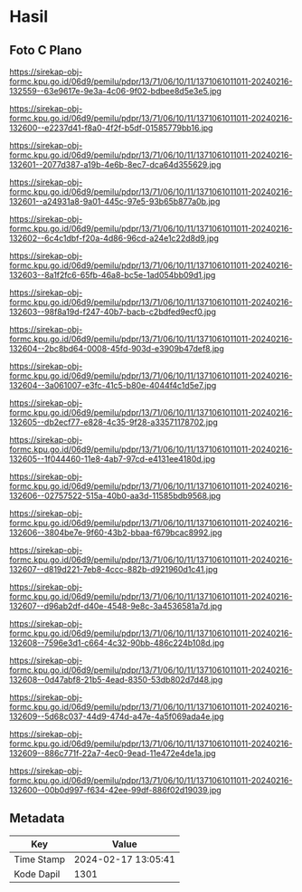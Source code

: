 # Hasil

## Foto C Plano

https://sirekap-obj-formc.kpu.go.id/06d9/pemilu/pdpr/13/71/06/10/11/1371061011011-20240216-132559--63e9617e-9e3a-4c06-9f02-bdbee8d5e3e5.jpg

https://sirekap-obj-formc.kpu.go.id/06d9/pemilu/pdpr/13/71/06/10/11/1371061011011-20240216-132600--e2237d41-f8a0-4f2f-b5df-01585779bb16.jpg

https://sirekap-obj-formc.kpu.go.id/06d9/pemilu/pdpr/13/71/06/10/11/1371061011011-20240216-132601--2077d387-a19b-4e6b-8ec7-dca64d355629.jpg

https://sirekap-obj-formc.kpu.go.id/06d9/pemilu/pdpr/13/71/06/10/11/1371061011011-20240216-132601--a24931a8-9a01-445c-97e5-93b65b877a0b.jpg

https://sirekap-obj-formc.kpu.go.id/06d9/pemilu/pdpr/13/71/06/10/11/1371061011011-20240216-132602--6c4c1dbf-f20a-4d86-96cd-a24e1c22d8d9.jpg

https://sirekap-obj-formc.kpu.go.id/06d9/pemilu/pdpr/13/71/06/10/11/1371061011011-20240216-132603--8a1f2fc6-65fb-46a8-bc5e-1ad054bb09d1.jpg

https://sirekap-obj-formc.kpu.go.id/06d9/pemilu/pdpr/13/71/06/10/11/1371061011011-20240216-132603--98f8a19d-f247-40b7-bacb-c2bdfed9ecf0.jpg

https://sirekap-obj-formc.kpu.go.id/06d9/pemilu/pdpr/13/71/06/10/11/1371061011011-20240216-132604--2bc8bd64-0008-45fd-903d-e3909b47def8.jpg

https://sirekap-obj-formc.kpu.go.id/06d9/pemilu/pdpr/13/71/06/10/11/1371061011011-20240216-132604--3a061007-e3fc-41c5-b80e-4044f4c1d5e7.jpg

https://sirekap-obj-formc.kpu.go.id/06d9/pemilu/pdpr/13/71/06/10/11/1371061011011-20240216-132605--db2ecf77-e828-4c35-9f28-a33571178702.jpg

https://sirekap-obj-formc.kpu.go.id/06d9/pemilu/pdpr/13/71/06/10/11/1371061011011-20240216-132605--1f044460-11e8-4ab7-97cd-e4131ee4180d.jpg

https://sirekap-obj-formc.kpu.go.id/06d9/pemilu/pdpr/13/71/06/10/11/1371061011011-20240216-132606--02757522-515a-40b0-aa3d-11585bdb9568.jpg

https://sirekap-obj-formc.kpu.go.id/06d9/pemilu/pdpr/13/71/06/10/11/1371061011011-20240216-132606--3804be7e-9f60-43b2-bbaa-f679bcac8992.jpg

https://sirekap-obj-formc.kpu.go.id/06d9/pemilu/pdpr/13/71/06/10/11/1371061011011-20240216-132607--d819d221-7eb8-4ccc-882b-d921960d1c41.jpg

https://sirekap-obj-formc.kpu.go.id/06d9/pemilu/pdpr/13/71/06/10/11/1371061011011-20240216-132607--d96ab2df-d40e-4548-9e8c-3a4536581a7d.jpg

https://sirekap-obj-formc.kpu.go.id/06d9/pemilu/pdpr/13/71/06/10/11/1371061011011-20240216-132608--7596e3d1-c664-4c32-90bb-486c224b108d.jpg

https://sirekap-obj-formc.kpu.go.id/06d9/pemilu/pdpr/13/71/06/10/11/1371061011011-20240216-132608--0d47abf8-21b5-4ead-8350-53db802d7d48.jpg

https://sirekap-obj-formc.kpu.go.id/06d9/pemilu/pdpr/13/71/06/10/11/1371061011011-20240216-132609--5d68c037-44d9-474d-a47e-4a5f069ada4e.jpg

https://sirekap-obj-formc.kpu.go.id/06d9/pemilu/pdpr/13/71/06/10/11/1371061011011-20240216-132609--886c771f-22a7-4ec0-9ead-11e472e4de1a.jpg

https://sirekap-obj-formc.kpu.go.id/06d9/pemilu/pdpr/13/71/06/10/11/1371061011011-20240216-132600--00b0d997-f634-42ee-99df-886f02d19039.jpg


## Metadata

| Key        | Value               |
| ---------- | ------------------- |
| Time Stamp | 2024-02-17 13:05:41 |
| Kode Dapil | 1301                |



